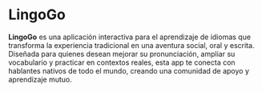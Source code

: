 # LingoGo

**LingoGo** es una aplicación interactiva para el aprendizaje de idiomas que transforma la experiencia tradicional en una aventura social, oral y escrita. 
Diseñada para quienes desean mejorar su pronunciación, ampliar su vocabulario y practicar en contextos reales, esta app te conecta con hablantes nativos de todo el mundo, creando una comunidad de apoyo y aprendizaje mutuo.

